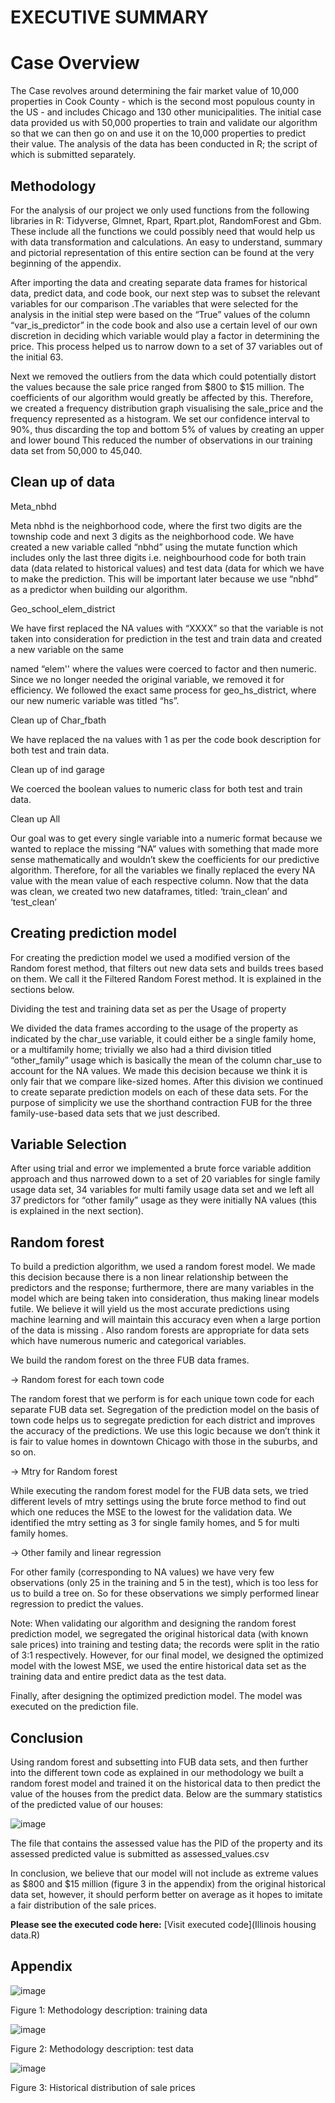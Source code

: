 # EXECUTIVE SUMMARY



# Case Overview
The Case revolves around determining the fair market value of 10,000 properties in Cook County - which is the second most populous county in the US - and includes Chicago and 130 other municipalities. The initial case data provided us with 50,000 properties to train and validate our algorithm so that we can then go on and use it on the 10,000 properties to predict their value. The analysis of the data has been conducted in R; the script of which is submitted separately.

 
## Methodology

For the analysis of our project we only used functions from the following libraries in R: Tidyverse, Glmnet, Rpart, Rpart.plot, RandomForest and Gbm. These include all the functions we could possibly need that would help us with data transformation and calculations. An easy to understand, summary and pictorial representation of this entire section can be found at the very beginning of the appendix.

After importing the data and creating separate data frames for historical data, predict data, and code book, our next step was to subset the relevant variables for our comparison .The variables that were selected for the analysis in the initial step were based on the “True” values of the column “var_is_predictor” in the code book and also use a certain level of our own discretion in deciding which variable would play a factor in determining the price. This process helped us to narrow down to a set of 37 variables out of the initial 63.

Next we removed the outliers from the data which could potentially distort the values because the sale price ranged from $800 to $15 million. The coefficients of our algorithm would greatly be affected by this. Therefore, we created a frequency distribution graph visualising the sale_price and the frequency represented as a histogram. We set our confidence interval to 90%, thus discarding the top and bottom 5% of values by creating an upper and lower bound This reduced the number of observations in our training data set from 50,000 to 45,040.



## Clean up of data


 Meta_nbhd

Meta nbhd is the neighborhood code, where the first two digits are the township code and next 3 digits as the neighborhood code. We have created a new variable called “nbhd” using the mutate function which includes only the last three digits i.e. neighbourhood code for both train data (data related to historical values) and test data (data for which we have to make the prediction. This will be important later because we use “nbhd” as a predictor when building our algorithm.



 Geo_school_elem_district

We have first replaced the NA values with “XXXX” so that the variable is not taken into consideration for prediction in the test and train data and created a new variable on the same
 
named “elem'' where the values were coerced to factor and then numeric. Since we no longer needed the original variable, we removed it for efficiency. We followed the exact same process for geo_hs_district, where our new numeric variable was titled “hs”.



 Clean up of Char_fbath

We have replaced the na values with 1 as per the code book description for both test and train data.



 Clean up of ind garage

We coerced the boolean values to numeric class for both test and train data.



 Clean up All

Our goal was to get every single variable into a numeric format because we wanted to replace the missing “NA” values with something that made more sense mathematically and wouldn’t skew the coefficients for our predictive algorithm. Therefore, for all the variables we finally replaced the every NA value with the mean value of each respective column. Now that the data was clean, we created two new dataframes, titled: ‘train_clean’ and ‘test_clean’
 
## Creating prediction model

For creating the prediction model we used a modified version of the Random forest method, that filters out new data sets and builds trees based on them. We call it the Filtered Random Forest method. It is explained in the sections below.

 Dividing the test and training data set as per the Usage of property

We divided the data frames according to the usage of the property as indicated by the char_use variable, it could either be a single family home, or a multifamily home; trivially we also had a third division titled “other_family” usage which is basically the mean of the column char_use to account for the NA values. We made this decision because we think it is only fair that we compare like-sized homes. After this division we continued to create separate prediction models on each of these data sets. For the purpose of simplicity we use the shorthand contraction FUB for the three family-use-based data sets that we just described.

 ## Variable Selection

After using trial and error we implemented a brute force variable addition approach and thus narrowed down to a set of 20 variables for single family usage data set, 34 variables for multi family usage data set and we left all 37 predictors for “other family” usage as they were initially NA values (this is explained in the next section).

## Random forest

To build a prediction algorithm, we used a random forest model. We made this decision because there is a non linear relationship between the predictors and the response; furthermore, there are many variables in the model which are being taken into consideration, thus making linear models futile. We believe it will yield us the most accurate predictions using machine learning and will maintain this accuracy even when a large portion of the data is missing . Also random forests are appropriate for data sets which have numerous numeric and categorical variables.

We build the random forest on the three FUB data frames.

-> Random forest for each town code

The random forest that we perform is for each unique town code for each separate FUB data set. Segregation of the prediction model on the basis of town code helps us to segregate prediction for each district and improves the accuracy of the predictions. We use this logic because we don’t think it is fair to value homes in downtown Chicago with those in the suburbs, and so on.
 
-> Mtry for Random forest

While executing the random forest model for the FUB data sets, we tried different levels of mtry settings using the brute force method to find out which one reduces the MSE to the lowest for the validation data. We identified the mtry setting as 3 for single family homes, and 5 for multi family homes.

-> Other family and linear regression

For other family (corresponding to NA values) we have very few observations (only 25 in the training and 5 in the test), which is too less for us to build a tree on. So for these observations we simply performed linear regression to predict the values.

Note: When validating our algorithm and designing the random forest prediction model, we segregated the original historical data (with known sale prices) into training and testing data; the records were split in the ratio of 3:1 respectively. However, for our final model, we designed the optimized model with the lowest MSE, we used the entire historical data set as the training data and entire predict data as the test data.

Finally, after designing the optimized prediction model. The model was executed on the prediction file.
 
## Conclusion
Using random forest and subsetting into FUB data sets, and then further into the different town code as explained in our methodology we built a random forest model and trained it on the historical data to then predict the value of the houses from the predict data. Below are the summary statistics of the predicted value of our houses:


![image](https://user-images.githubusercontent.com/77515069/121123682-7bdee280-c7d8-11eb-920b-629912613f82.png)


The file that contains the assessed value has the PID of the property and its assessed predicted value is submitted as assessed_values.csv

In conclusion, we believe that our model will not include as extreme values as $800 and $15 million (figure 3 in the appendix) from the original historical data set, however, it should perform better on average as it hopes to imitate a fair distribution of the sale prices.



**Please see the executed code here:**
[Visit executed code](Illinois housing data.R)



## Appendix


![image](https://user-images.githubusercontent.com/77515069/121123744-987b1a80-c7d8-11eb-9983-8a1cbd5eecdf.png)

Figure 1: Methodology description: training data


![image](https://user-images.githubusercontent.com/77515069/121123764-a2048280-c7d8-11eb-93e9-14dac84a7ec1.png)

Figure 2: Methodology description: test data


![image](https://user-images.githubusercontent.com/77515069/121123816-b5afe900-c7d8-11eb-8590-81c251ca795e.png)

Figure 3: Historical distribution of sale prices




